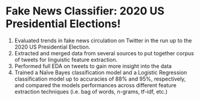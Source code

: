 # Fake News Classifier: 2020 US Presidential Elections!

1. Evaluated trends in fake news circulation on Twitter in the run up to the 2020 US Presidential Election.
2. Extracted and merged data from several sources to put together corpus of tweets for linguistic feature extraction.
3. Performed full EDA on tweets to gain more insight into the data
4. Trained a Naïve Bayes classification model and a Logistic Regression classification model up to accuracies of 88% and 95%, respectively, and compared the models performances across different feature extraction techniques (i.e. bag of words, n-grams, tf-idf, etc.)
